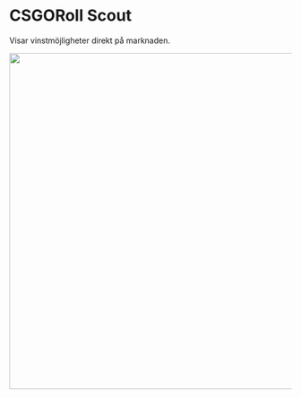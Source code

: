 # CSGORoll Scout

Visar vinstmöjligheter direkt på marknaden.

<img src="https://i.imgur.com/EqdZPjq.png" width="600">
